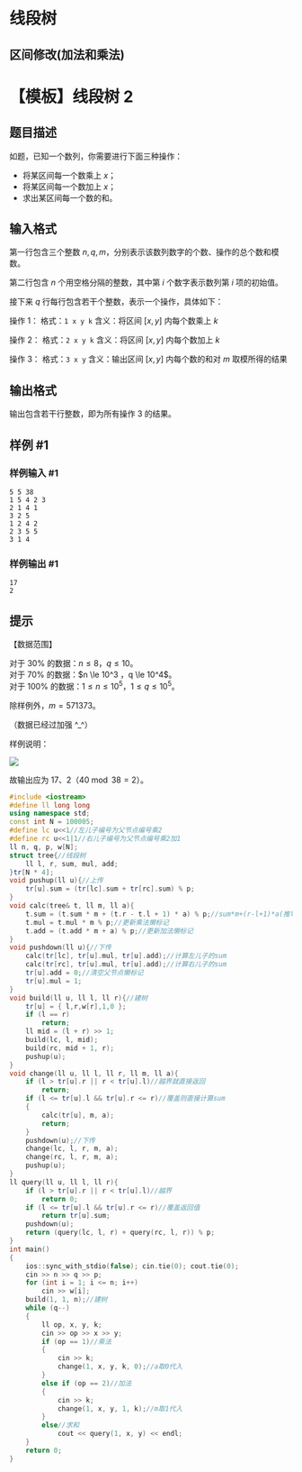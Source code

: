 # 线段树

## 区间修改(加法和乘法)

# 【模板】线段树 2

## 题目描述

如题，已知一个数列，你需要进行下面三种操作：

- 将某区间每一个数乘上 $x$；
- 将某区间每一个数加上 $x$；
- 求出某区间每一个数的和。

## 输入格式

第一行包含三个整数 $n,q,m$，分别表示该数列数字的个数、操作的总个数和模数。

第二行包含 $n$ 个用空格分隔的整数，其中第 $i$ 个数字表示数列第 $i$ 项的初始值。

接下来 $q$ 行每行包含若干个整数，表示一个操作，具体如下：

操作 $1$： 格式：`1 x y k`  含义：将区间 $[x,y]$ 内每个数乘上 $k$

操作 $2$： 格式：`2 x y k`  含义：将区间 $[x,y]$ 内每个数加上 $k$

操作 $3$： 格式：`3 x y`  含义：输出区间 $[x,y]$ 内每个数的和对 $m$ 取模所得的结果

## 输出格式

输出包含若干行整数，即为所有操作 $3$ 的结果。

## 样例 #1

### 样例输入 #1

```
5 5 38
1 5 4 2 3
2 1 4 1
3 2 5
1 2 4 2
2 3 5 5
3 1 4
```

### 样例输出 #1

```
17
2
```

## 提示

【数据范围】

对于 $30\%$ 的数据：$n \le 8$，$q \le 10$。  
对于 $70\%$ 的数据：$n \le 10^3 $，$q \le 10^4$。  
对于 $100\%$ 的数据：$1 \le n \le 10^5$，$1 \le q \le 10^5$。

除样例外，$m = 571373$。

（数据已经过加强 ^\_^）

样例说明：

 ![](https://cdn.luogu.com.cn/upload/pic/2255.png) 

故输出应为 $17$、$2$（$40 \bmod 38 = 2$）。

```c++
#include <iostream>
#define ll long long 
using namespace std;
const int N = 100005;
#define lc u<<1//左儿子编号为父节点编号乘2
#define rc u<<1|1//右儿子编号为父节点编号乘2加1
ll n, q, p, w[N];
struct tree{//线段树
	ll l, r, sum, mul, add;
}tr[N * 4];
void pushup(ll u){//上传
	tr[u].sum = (tr[lc].sum + tr[rc].sum) % p;
}
void calc(tree& t, ll m, ll a){
	t.sum = (t.sum * m + (t.r - t.l + 1) * a) % p;//sum*m+(r-l+1)*a(推导得)
	t.mul = t.mul * m % p;//更新乘法懒标记
	t.add = (t.add * m + a) % p;//更新加法懒标记
}
void pushdown(ll u){//下传
	calc(tr[lc], tr[u].mul, tr[u].add);//计算左儿子的sum
	calc(tr[rc], tr[u].mul, tr[u].add);//计算右儿子的sum
	tr[u].add = 0;//清空父节点懒标记
	tr[u].mul = 1;
}
void build(ll u, ll l, ll r){//建树
	tr[u] = { l,r,w[r],1,0 };
	if (l == r)
		return;
	ll mid = (l + r) >> 1;
	build(lc, l, mid);
	build(rc, mid + 1, r);
	pushup(u);
}
void change(ll u, ll l, ll r, ll m, ll a){
	if (l > tr[u].r || r < tr[u].l)//越界就直接返回
		return;
	if (l <= tr[u].l && tr[u].r <= r)//覆盖则直接计算sum
	{
		calc(tr[u], m, a);
		return;
	}
	pushdown(u);//下传
	change(lc, l, r, m, a);
	change(rc, l, r, m, a);
	pushup(u);
}
ll query(ll u, ll l, ll r){
	if (l > tr[u].r || r < tr[u].l)//越界
		return 0;
	if (l <= tr[u].l && tr[u].r <= r)//覆盖返回值
		return tr[u].sum;
	pushdown(u);
	return (query(lc, l, r) + query(rc, l, r)) % p;
}
int main()
{
	ios::sync_with_stdio(false); cin.tie(0); cout.tie(0);
	cin >> n >> q >> p;
	for (int i = 1; i <= n; i++)
		cin >> w[i];
	build(1, 1, n);//建树
	while (q--)
	{
		ll op, x, y, k;
		cin >> op >> x >> y;
		if (op == 1)//乘法
		{
			cin >> k;
			change(1, x, y, k, 0);//a取0代入
		}
		else if (op == 2)//加法
		{
			cin >> k;
			change(1, x, y, 1, k);//m取1代入
		}
		else//求和
			cout << query(1, x, y) << endl;
	}
	return 0;
}
```

